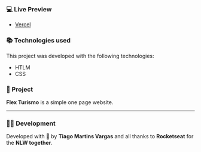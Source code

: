 ### 💻 Live Preview

- [Vercel](https://flex-turismos-steel.vercel.app/)

### 📚 Technologies used

This project was developed with the following technologies:

- HTLM
- CSS

### 🚀 Project

**Flex Turismo** is a simple one page website.

---

### 👨‍💻 Development

Developed with 💜 by **Tiago Martins Vargas** and all thanks to **Rocketseat** for the **NLW together**.
